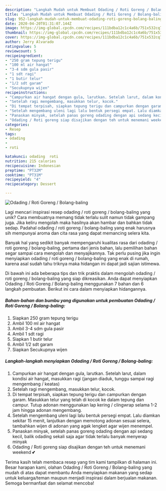 ```yaml
---
description: "Langkah Mudah untuk Membuat Odading / Roti Goreng / Bolang-baling yang Enak Banget"
title: "Langkah Mudah untuk Membuat Odading / Roti Goreng / Bolang-baling yang Enak Banget"
slug: 952-langkah-mudah-untuk-membuat-odading-roti-goreng-bolang-baling-yang-enak-banget
date: 2020-04-20T01:31:07.144Z
image: https://img-global.cpcdn.com/recipes/111bdba12c1c4a6b/751x532cq70/odading-roti-goreng-bolang-baling-foto-resep-utama.jpg
thumbnail: https://img-global.cpcdn.com/recipes/111bdba12c1c4a6b/751x532cq70/odading-roti-goreng-bolang-baling-foto-resep-utama.jpg
cover: https://img-global.cpcdn.com/recipes/111bdba12c1c4a6b/751x532cq70/odading-roti-goreng-bolang-baling-foto-resep-utama.jpg
author: Jerry Alvarado
ratingvalue: 5
reviewcount: 5
recipeingredient:
- "250 gram tepung terigu"
- "100 ml air hangat"
- "3-4 sdm gula pasir"
- "1 sdt ragi"
- "1 butir telur"
- "1/2 sdt garam"
- "Secukupnya wijen"
recipeinstructions:
- "Campurkan air hangat dengan gula, larutkan. Setelah larut, dalam kondisi air hangat, masukkan ragi (jangan diaduk, tunggu sampai ragi mengembang / keatas)"
- "Setelah ragi mengembang, masukkan telur, kocok."
- "Di tempat terpisah, siapkan tepung terigu dan campurkan dengan garam. Masukkan telur yang telah di kocok ke dalam tepung dan campur. Tutup adonan menggunakan lap kering / clingwrap selama 1-2 jam hingga adonan mengembang."
- "Setelah mengembang uleni lagi lalu bentuk persegi empat. Lalu diamkan sekitar 15 menit, lanjutkan dengan memotong adonan sesuai selera, tambahkan wijen di adonan yang agak lengket agar wijen menempel."
- "Panaskan minyak, setelah panas goreng odading dengan api sedang kecil, balik odading sekali saja agar tidak terlalu banyak menyerap minyak"
- "Odading / Roti goreng siap disajikan dengan teh untuk menemani weekend 💕"
categories:
- Resep
tags:
- odading
- 
- roti

katakunci: odading  roti 
nutrition: 215 calories
recipecuisine: Indonesian
preptime: "PT32M"
cooktime: "PT31M"
recipeyield: "4"
recipecategory: Dessert

---
```



![Odading / Roti Goreng / Bolang-baling](https://img-global.cpcdn.com/recipes/111bdba12c1c4a6b/751x532cq70/odading-roti-goreng-bolang-baling-foto-resep-utama.jpg)

Lagi mencari inspirasi resep odading / roti goreng / bolang-baling yang unik? Cara membuatnya memang tidak terlalu sulit namun tidak gampang juga. Jika keliru mengolah maka hasilnya akan hambar dan bahkan tidak sedap. Padahal odading / roti goreng / bolang-baling yang enak harusnya sih mempunyai aroma dan cita rasa yang dapat memancing selera kita.



Banyak hal yang sedikit banyak mempengaruhi kualitas rasa dari odading / roti goreng / bolang-baling, pertama dari jenis bahan, lalu pemilihan bahan segar sampai cara mengolah dan menyajikannya. Tak perlu pusing jika ingin menyiapkan odading / roti goreng / bolang-baling yang enak di rumah, karena asal sudah tahu triknya maka hidangan ini dapat jadi sajian istimewa.


Di bawah ini ada beberapa tips dan trik praktis dalam mengolah odading / roti goreng / bolang-baling yang siap dikreasikan. Anda dapat menyiapkan Odading / Roti Goreng / Bolang-baling menggunakan 7 bahan dan 6 langkah pembuatan. Berikut ini cara dalam menyiapkan hidangannya.

<!--inarticleads1-->

##### Bahan-bahan dan bumbu yang digunakan untuk pembuatan Odading / Roti Goreng / Bolang-baling:

1. Siapkan 250 gram tepung terigu
1. Ambil 100 ml air hangat
1. Ambil 3-4 sdm gula pasir
1. Ambil 1 sdt ragi
1. Siapkan 1 butir telur
1. Ambil 1/2 sdt garam
1. Siapkan Secukupnya wijen




<!--inarticleads2-->

##### Langkah-langkah menyiapkan Odading / Roti Goreng / Bolang-baling:

1. Campurkan air hangat dengan gula, larutkan. Setelah larut, dalam kondisi air hangat, masukkan ragi (jangan diaduk, tunggu sampai ragi mengembang / keatas)
1. Setelah ragi mengembang, masukkan telur, kocok.
1. Di tempat terpisah, siapkan tepung terigu dan campurkan dengan garam. Masukkan telur yang telah di kocok ke dalam tepung dan campur. Tutup adonan menggunakan lap kering / clingwrap selama 1-2 jam hingga adonan mengembang.
1. Setelah mengembang uleni lagi lalu bentuk persegi empat. Lalu diamkan sekitar 15 menit, lanjutkan dengan memotong adonan sesuai selera, tambahkan wijen di adonan yang agak lengket agar wijen menempel.
1. Panaskan minyak, setelah panas goreng odading dengan api sedang kecil, balik odading sekali saja agar tidak terlalu banyak menyerap minyak
1. Odading / Roti goreng siap disajikan dengan teh untuk menemani weekend 💕




Terima kasih telah membaca resep yang tim kami tampilkan di halaman ini. Besar harapan kami, olahan Odading / Roti Goreng / Bolang-baling yang mudah di atas dapat membantu Anda menyiapkan makanan yang sedap untuk keluarga/teman maupun menjadi inspirasi dalam berjualan makanan. Semoga bermanfaat dan selamat mencoba!
